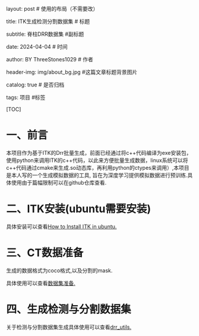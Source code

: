 layout:     post   				    # 使用的布局（不需要改）

title:      ITK生成检测分割数据集				# 标题 

subtitle:   脊柱DRR数据集 #副标题

date:       2024-04-04 				# 时间

author:     BY ThreeStones1029 						# 作者

header-img: img/about_bg.jpg 	#这篇文章标题背景图片

catalog: true 						# 是否归档

tags:	项目							#标签

[TOC]

# 一、前言

本项目作为基于ITK的Drr批量生成，前面已经通过将c++代码编译为exe安装包，使用python来调用ITK的c++代码，以此来方便批量生成数据，linux系统可以将c++代码通过cmake来生成.so动态库，再利用python的ctypes来调用）,本项目是本人写的一个生成模拟数据的工具, 旨在为深度学习提供模拟数据进行预训练.具体使用由于篇幅限制可以在github仓库查看.

# 二、ITK安装(ubuntu需要安装)

具体安装可以查看[How to Install ITK in ubuntu.](https://github.com/ThreeStones1029/drr_utils/blob/main/document/Ubuntu_ITK_install.md)

# 三、CT数据准备

生成的数据格式为coco格式,以及分割的mask.

具体使用可以查看[数据集准备.](https://github.com/ThreeStones1029/drr_utils/blob/main/document/Dataset_prepare.md)

# 四、生成检测与分割数据集

关于检测与分割数据集生成具体使用可以查看[drr_utils.](https://github.com/ThreeStones1029/drr_utils/tree/main)